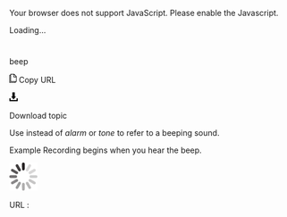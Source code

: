 Your browser does not support JavaScript. Please enable the Javascript.

Loading...

# 

beep

![Copy URL](media/beep/Copy.png)
Copy URL

![Download](media/beep/Download.png)

Download topic

Use instead of *alarm* or *tone* to refer to a beeping sound.

Example Recording begins when you hear the beep.

![In progress](media/beep/activity-large.gif)

URL :
